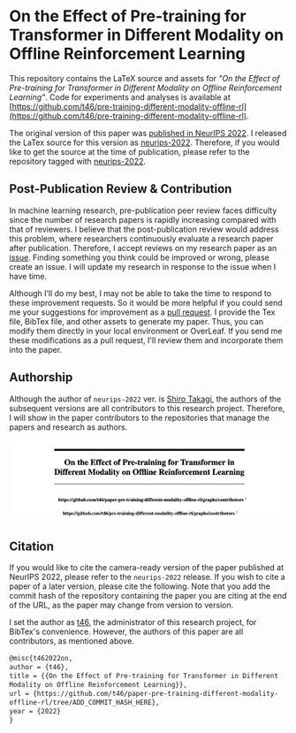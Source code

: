 # On the Effect of Pre-training for Transformer in Different Modality on Offline Reinforcement Learning
This repository contains the LaTeX source and assets for *"On the Effect of Pre-training for Transformer in Different Modality on Offline Reinforcement Learning"*. Code for experiments and analyses is available at [https://github.com/t46/pre-training-different-modality-offline-rl](https://github.com/t46/pre-training-different-modality-offline-rl).

The original version of this paper was [published in NeurIPS 2022]((https://openreview.net/pdf?id=9GXoMs__ckJ)). I released the LaTex source for this version as [neurips-2022](https://github.com/t46/paper-pre-training-different-modality-offline-rl/releases/tag/neurips-2022). Therefore, if you would like to get the source at the time of publication, please refer to the repository tagged with [neurips-2022](https://github.com/t46/paper-pre-training-different-modality-offline-rl/tree/neurips-2022).

## Post-Publication Review & Contribution
In machine learning research, pre-publication peer review faces difficulty since the number of research papers is rapidly increasing compared with that of reviewers. I believe that the post-publication review would address this problem, where researchers continuously evaluate a research paper after publication. Therefore, I accept reviews on my research paper as an [issue](https://github.com/t46/paper-pre-training-different-modality-offline-rl/issues). Finding something you think could be improved or wrong, please create an issue. I will update my research in response to the issue when I have time.

Although I’ll do my best, I may not be able to take the time to respond to these improvement requests. So it would be more helpful if you could send me your suggestions for improvement as a [pull request](https://github.com/t46/paper-pre-training-different-modality-offline-rl/pulls). I provide the Tex file, BibTex file, and other assets to generate my paper. Thus, you can modify them directly in your local environment or OverLeaf. If you send me these modifications as a pull request, I'll review them and incorporate them into the paper.

## Authorship
Although the author of `neurips-2022` ver. is [Shiro Takagi](https://t46.github.io/), the authors of the subsequent versions are all contributors to this research project. Therefore, I will show in the paper contributors to the repositories that manage the papers and research as authors.

![image info](./assets_for_readme/author.png)

## Citation
If you would like to cite the camera-ready version of the paper published at NeurIPS 2022, please refer to the `neurips-2022` release. If you wish to cite a paper of a later version, please cite the following. Note that you add the commit hash of the repository containing the paper you are citing at the end of the URL, as the paper may change from version to version. 

I set the author as [t46](https://github.com/t46), the administrator of this research project, for BibTex's convenience. However, the authors of this paper are all contributors, as mentioned above.
```
@misc{t462022on,
author = {t46},
title = {{On the Effect of Pre-training for Transformer in Different Modality on Offline Reinforcement Learning}},
url = {https://github.com/t46/paper-pre-training-different-modality-offline-rl/tree/ADD_COMMIT_HASH_HERE},
year = {2022}
}
```
